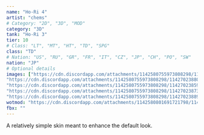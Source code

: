 ```yaml
---
name: "Ho-Ri 4"
artist: "chems"
# Category: "2D", "3D", "MOD"
category: "3D"
tank: "Ho-Ri 3"
tier: 10
# Class: "LT", "MT", "HT", "TD", "SPG"
class: "TD"
# Nation: "US", "RU", "GR", "FR", "IT", "CZ", "JP", "CH", "PO", "SW"
nation: "JP"
# Optional details
images: ["https://cdn.discordapp.com/attachments/1142580755973808298/1142702388503916574/shot_1159.jpg",
"https://cdn.discordapp.com/attachments/1142580755973808298/1142702388042551326/shot_1160.jpg",
"https://cdn.discordapp.com/attachments/1142580755973808298/1142702385995730994/shot_1162.jpg",
"https://cdn.discordapp.com/attachments/1142580755973808298/1142702387329511484/shot_1161.jpg",
"https://cdn.discordapp.com/attachments/1142580755973808298/1142702388956909628/shot_1163.jpg"]
wotmod: "https://cdn.discordapp.com/attachments/1142580801691721798/1142702269314388078/Ho-Ri-4-skin.wotmod"
fbx: ""
---
```

A relatively simple skin meant to enhance the default look.

